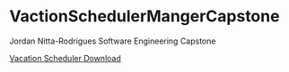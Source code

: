 # VactionSchedulerMangerCapstone
<p>Jordan Nitta-Rodrigues Software Engineering Capstone</p>

<a href="https://raw.githubusercontent.com/JordanNitta/VactionSchedulerMangerCapstone/main/app-release.apk" download>Vacation Scheduler Download</a>
